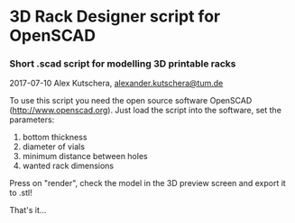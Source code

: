 # 3D Rack Designer script for OpenSCAD

### Short .scad script for modelling  3D printable racks
2017-07-10 Alex Kutschera, alexander.kutschera@tum.de

To use this script you need the open source software OpenSCAD (http://www.openscad.org). Just load the script into the software, set the parameters:
1. bottom thickness
2. diameter of vials
3. minimum distance between holes
4. wanted rack dimensions

Press on "render", check the model in the 3D preview screen and export it to .stl!

That's it...
